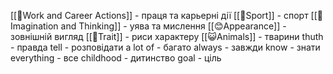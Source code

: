 [[🏢Work and Career Actions]] - праця та карьерні дії
[[🏓Sport]] - спорт
[[🤔Imagination and Thinking]] - уява та мислення
[[😊Appearance]] - зовнішній вигляд
[[📑Trait]] - риси характеру
[[😺Animals]] - тварини
thuth - правда
tell - розповідати
a lot of - багато
always - завжди
know - знати
everything - все
childhood - дитинство
goal - ціль
